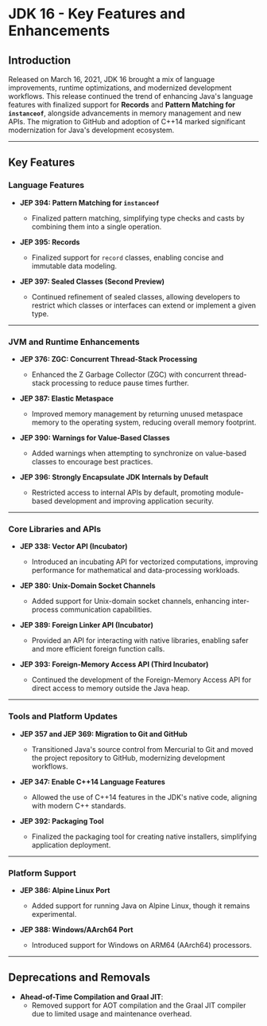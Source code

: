 # JDK 16 - Key Features and Enhancements  

## Introduction  

Released on March 16, 2021, JDK 16 brought a mix of language improvements, runtime optimizations, and modernized development workflows. This release continued the trend of enhancing Java's language features with finalized support for **Records** and **Pattern Matching for `instanceof`**, alongside advancements in memory management and new APIs. The migration to GitHub and adoption of C++14 marked significant modernization for Java's development ecosystem.  

---

## Key Features  

### Language Features  

- **JEP 394: Pattern Matching for `instanceof`**  
  - Finalized pattern matching, simplifying type checks and casts by combining them into a single operation.  

- **JEP 395: Records**  
  - Finalized support for `record` classes, enabling concise and immutable data modeling.  

- **JEP 397: Sealed Classes (Second Preview)**  
  - Continued refinement of sealed classes, allowing developers to restrict which classes or interfaces can extend or implement a given type.  

---

### JVM and Runtime Enhancements  

- **JEP 376: ZGC: Concurrent Thread-Stack Processing**  
  - Enhanced the Z Garbage Collector (ZGC) with concurrent thread-stack processing to reduce pause times further.  

- **JEP 387: Elastic Metaspace**  
  - Improved memory management by returning unused metaspace memory to the operating system, reducing overall memory footprint.  

- **JEP 390: Warnings for Value-Based Classes**  
  - Added warnings when attempting to synchronize on value-based classes to encourage best practices.  

- **JEP 396: Strongly Encapsulate JDK Internals by Default**  
  - Restricted access to internal APIs by default, promoting module-based development and improving application security.  

---

### Core Libraries and APIs  

- **JEP 338: Vector API (Incubator)**  
  - Introduced an incubating API for vectorized computations, improving performance for mathematical and data-processing workloads.  

- **JEP 380: Unix-Domain Socket Channels**  
  - Added support for Unix-domain socket channels, enhancing inter-process communication capabilities.  

- **JEP 389: Foreign Linker API (Incubator)**  
  - Provided an API for interacting with native libraries, enabling safer and more efficient foreign function calls.  

- **JEP 393: Foreign-Memory Access API (Third Incubator)**  
  - Continued the development of the Foreign-Memory Access API for direct access to memory outside the Java heap.  

---

### Tools and Platform Updates  

- **JEP 357 and JEP 369: Migration to Git and GitHub**  
  - Transitioned Java's source control from Mercurial to Git and moved the project repository to GitHub, modernizing development workflows.  

- **JEP 347: Enable C++14 Language Features**  
  - Allowed the use of C++14 features in the JDK's native code, aligning with modern C++ standards.  

- **JEP 392: Packaging Tool**  
  - Finalized the packaging tool for creating native installers, simplifying application deployment.  

---

### Platform Support  

- **JEP 386: Alpine Linux Port**  
  - Added support for running Java on Alpine Linux, though it remains experimental.  

- **JEP 388: Windows/AArch64 Port**  
  - Introduced support for Windows on ARM64 (AArch64) processors.  

---

## Deprecations and Removals  

- **Ahead-of-Time Compilation and Graal JIT**:  
  - Removed support for AOT compilation and the Graal JIT compiler due to limited usage and maintenance overhead.  
